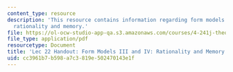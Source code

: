 ```yaml
---
content_type: resource
description: 'This resource contains information regarding form models III and IV:
  rationality and memory.'
file: https://ol-ocw-studio-app-qa.s3.amazonaws.com/courses/4-241j-theory-of-city-form-spring-2013/cc3961b7b598a7c3819e502470143e1f_MIT4_241JS13_handout22.pdf
file_type: application/pdf
resourcetype: Document
title: 'Lec 22 Handout: Form Models III and IV: Rationality and Memory'
uid: cc3961b7-b598-a7c3-819e-502470143e1f
---
```

